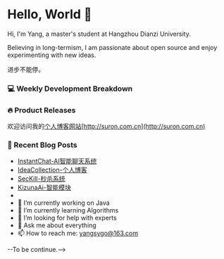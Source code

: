 # Hello, World 👋

Hi, I'm Yang, a master's student at Hangzhou Dianzi University.

Believing in long-termism, I am passionate about open source and enjoy experimenting with new ideas.

进步不能停。

### 💻 Weekly Development Breakdown
<!-- This section can be automated or updated manually, showing what languages or tools you're working with -->

### 🔥 Product Releases
欢迎访问我的[个人博客网站](http://suron.com.cn)[http://suron.com.cn](http://suron.com.cn)

### 📝 Recent Blog Posts
- [InstantChat-AI智能聊天系统](https://github.com/underworld02/InstantChat)
- [IdeaCollection-个人博客](https://github.com/underworld02/IdeaCollection)
- [SecKill-秒杀系统](https://github.com/underworld02/SecKill)
- [KizunaAi-智能模块](https://github.com/underworld02/KizunaAi)
- 
- 🔭 I’m currently working on Java
- 🌱 I’m currently learning Algorithms
- 🤔 I’m looking for help with experts
- 💬 Ask me about everything
- 📫 How to reach me: yangsygo@163.com

--To be continue.-->
